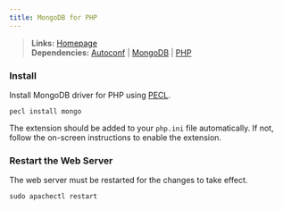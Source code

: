 ```yaml
---
title: MongoDB for PHP
---
```


> **Links:** [Homepage](http://www.mongodb.org/display/DOCS/PHP+Language+Center)  
> **Dependencies:** [Autoconf](/autoconf/) | [MongoDB](/mongodb/) | [PHP](/php/)


### Install

Install MongoDB driver for PHP using [PECL](http://pecl.php.net/).

	pecl install mongo

The extension should be added to your `php.ini` file automatically. If not, follow the on-screen instructions to enable the extension.


### Restart the Web Server

The web server must be restarted for the changes to take effect.

	sudo apachectl restart
